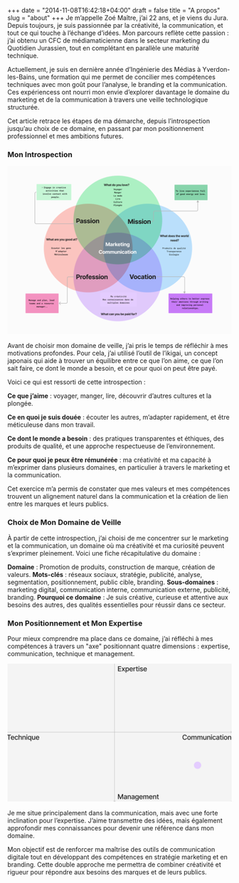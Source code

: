 +++
date = "2014-11-08T16:42:18+04:00"
draft = false
title = "A propos"
slug = "about"
+++
Je m’appelle Zoé Maître, j’ai 22 ans, et je viens du Jura. Depuis toujours, je suis passionnée par la créativité, la communication, et tout ce qui touche à l’échange d’idées. Mon parcours reflète cette passion : j’ai obtenu un CFC de médiamaticienne dans le secteur marketing du Quotidien Jurassien, tout en complétant en parallèle une maturité technique.

Actuellement, je suis en dernière année d’Ingénierie des Médias à Yverdon-les-Bains, une formation qui me permet de concilier mes compétences techniques avec mon goût pour l’analyse, le branding et la communication. Ces expériencess ont nourri mon envie d’explorer davantage le domaine du marketing et de la communication à travers une veille technologique structurée.

Cet article retrace les étapes de ma démarche, depuis l’introspection jusqu’au choix de ce domaine, en passant par mon positionnement professionnel et mes ambitions futures.

### Mon Introspection

![](/images/IKIGAI.png)

Avant de choisir mon domaine de veille, j’ai pris le temps de réfléchir à mes motivations profondes. Pour cela, j’ai utilisé l’outil de l’ikigai, un concept japonais qui aide à trouver un équilibre entre ce que l’on aime, ce que l’on sait faire, ce dont le monde a besoin, et ce pour quoi on peut être payé.

Voici ce qui est ressorti de cette introspection :

**Ce que j’aime** : voyager, manger, lire, découvrir d’autres cultures et la plongée.

**Ce en quoi je suis douée** : écouter les autres, m’adapter rapidement, et être méticuleuse dans mon travail.

**Ce dont le monde a besoin** : des pratiques transparentes et éthiques, des produits de qualité, et une approche respectueuse de l’environnement.

**Ce pour quoi je peux être rémunérée** : ma créativité et ma capacité à m’exprimer dans plusieurs domaines, en particulier à travers le marketing et la communication.

Cet exercice m’a permis de constater que mes valeurs et mes compétences trouvent un alignement naturel dans la communication et la création de lien entre les marques et leurs publics.


### Choix de Mon Domaine de Veille
À partir de cette introspection, j’ai choisi de me concentrer sur le marketing et la communication, un domaine où ma créativité et ma curiosité peuvent s’exprimer pleinement. Voici une fiche récapitulative du domaine :

**Domaine** : Promotion de produits, construction de marque, création de valeurs.
**Mots-clés** : réseaux sociaux, stratégie, publicité, analyse, segmentation, positionnement, public cible, branding.
**Sous-domaines** : marketing digital, communication interne, communication externe, publicité, branding.
**Pourquoi ce domaine** : Je suis créative, curieuse et attentive aux besoins des autres, des qualités essentielles pour réussir dans ce secteur.

### Mon Positionnement et Mon Expertise
Pour mieux comprendre ma place dans ce domaine, j’ai réfléchi à mes compétences à travers un "axe" positionnant quatre dimensions : expertise, communication, technique et management.

![](/images/Axes.png)

Je me situe principalement dans la communication, mais avec une forte inclination pour l’expertise. J’aime transmettre des idées, mais également approfondir mes connaissances pour devenir une référence dans mon domaine.

Mon objectif est de renforcer ma maîtrise des outils de communication digitale tout en développant des compétences en stratégie marketing et en branding. Cette double approche me permettra de combiner créativité et rigueur pour répondre aux besoins des marques et de leurs publics.